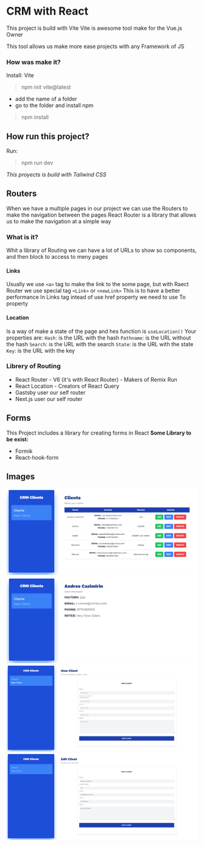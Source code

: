 # CRM with React 

This project is build with Vite 
Vite is awesome tool make for the Vue.js Owner

This tool allows us make more ease projects with any Framework of JS

### How was make it?
Install:
Vite
> npm init vite@latest
* add the name of a folder
* go to the folder and install npm
> npm install

## How run this project?
Run:
> npm run dev

*This proyects is build with Tailwind CSS*

## Routers

When we have a multiple pages in our project we can use the Routers to make the navigation between the pages
React Router is a library that allows us to make the navigation at a simple way

### What is it?

Whit a library of Routing we can have a lot of URLs to show so components, and then block to access to meny pages

#### Links

Usually we use `<a>` tag to make the link to the some page, but with Raect Router we use special tag `<Link>` or `<newLink>`
This is to have a better performance
In Links tag intead of use href property we need to use To property
#### Location

Is a way of make a state of the page and hes function is `useLocation()`
Your properties are:
`Hash`: is the URL with the hash
`Pathname`: is the URL without the hash
`Search`: is the URL with the search
`State`: is the URL with the state
`Key`: is the URL with the key

### Librery of Routing

* React Router - V6 (it's with React Router) - Makers of Remix Run  
* React Location - Creators of React Query
* Gastsby user our self router
* Next.js user our self router

## Forms

This Project includes a library for creating forms in React 
**Some Library to be exist:**
* Formik 
* React-hook-form 

## Images 

![](./img-readme/clients.png)
![](./img-readme/1.png)
![](./img-readme/New.png)
![](./img-readme/Edit.png)